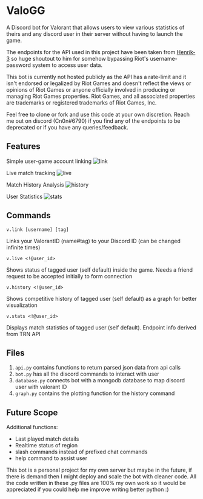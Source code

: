 # ValoGG
A Discord bot for Valorant that allows users to view various statistics of theirs and any discord user in their server without having to launch the game.

The endpoints for the API used in this project have been taken from [Henrik-3](https://github.com/Henrik-3/unofficial-valorant-api) so huge shoutout to him for somehow bypassing Riot's username-password system to access user data.

This bot is currently not hosted publicly as the API has a rate-limit and it isn't endorsed or legalized by Riot Games and doesn't reflect the views or opinions of Riot Games or anyone officially involved in producing or managing Riot Games properties. Riot Games, and all associated properties are trademarks or registered trademarks of Riot Games, Inc.

Feel free to clone or fork and use this code at your own discretion. Reach me out on discord (Cn0n#6790) if you find any of the endpoints to be deprecated or if you have any queries/feedback.

## Features
Simple user-game account linking
![link](https://user-images.githubusercontent.com/81007178/159135502-73d271e4-0067-4a0c-8b8d-bceea046b907.png)

Live match tracking
![live](https://user-images.githubusercontent.com/81007178/159135498-d164c6b5-72f7-4ade-8b24-922ba6d41952.png)

Match History Analysis
![history](https://user-images.githubusercontent.com/81007178/159135479-8da10aa9-1b19-4a26-ad15-81793d8bab1a.png)

User Statistics
![stats](https://user-images.githubusercontent.com/81007178/159135501-7545f4f6-f9e5-4a1c-871d-7e36193ccd56.png)

## Commands
```
v.link [username] [tag]
```
Links your ValorantID (name#tag) to your Discord ID (can be changed infinite times)
```
v.live <!@user_id>
```
Shows status of tagged user (self default) inside the game. Needs a friend request to be accepted initially to form connection
```
v.history <!@user_id>
```
Shows competitive history of tagged user (self default) as a graph for better visualization
```
v.stats <!@user_id>
```
Displays match statistics of tagged user (self default). Endpoint info derived from TRN API 

## Files
1. `api.py` contains functions to return parsed json data from api calls
2. `bot.py` has all the discord commands to interact with user
3. `database.py` connects bot with a mongodb database to map discord user with valorant ID
4. `graph.py` contains the plotting function for the history command

## Future Scope
Additional functions:
* Last played match details
* Realtime status of region
* slash commands instead of prefixed chat commands
* help command to assist user

This bot is a personal project for my own server but maybe in the future, if there is demand then I might deploy and scale the bot with cleaner code. All the code written in these .py files are 100% my own work so it would be appreciated if you could help me improve writing better python :)

